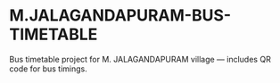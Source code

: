 # M.JALAGANDAPURAM-BUS-TIMETABLE
Bus timetable project for M. JALAGANDAPURAM village — includes QR code for bus timings.
